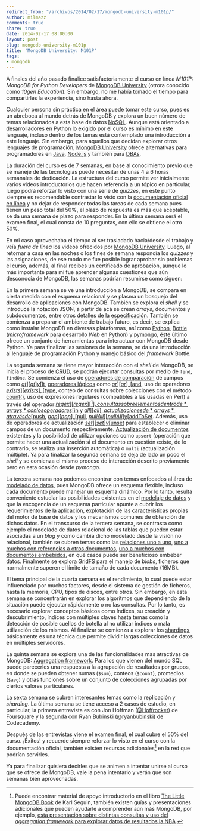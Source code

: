 ```yaml
---
redirect_from: "/archivos/2014/02/17/mongodb-university-m101p/"
author: milmazz
comments: true
share: true
date: 2014-02-17 08:00:00
layout: post
slug: mongodb-university-m101p
title: 'MongoDB University: M101P'
tags:
- mongodb
---
```


A finales del año pasado finalice satisfactoriamente el curso en línea *M101P:
MongoDB for Python Developers* de [MongoDB University][] (otrora conocido como
*10gen Education*). Sin embargo, no me había tomado el tiempo para compartirles
la experiencia, sino hasta ahora.

Cualquier persona sin práctica en el área puede tomar este curso, pues es un
abreboca al mundo detrás de MongoDB y explora un buen número de temas
relacionados a esta base de datos [NoSQL][]. Aunque está orientado a
desarrolladores en Python lo exigido por el curso es mínimo en este lenguaje,
incluso dentro de los temas está contemplado una introducción a este lenguaje.
Sin embargo, para aquellos que decidan explorar otros lenguajes de programación,
[MongoDB University][] ofrece alternativas para programadores en [Java][],
[Node.js][] y también para [DBAs][].

La duración del curso es de 7 semanas, en base al conocimiento previo que se
maneje de las tecnologías puede necesitar de unas 4 a 6 horas semanales de
dedicación. La estructura del curso permite ver inicialmente varios videos
introductorios que hacen referencia a un tópico en particular, luego podrá
reforzar lo visto con una serie de *quizzes*, en este punto siempre es
recomendable contrastar lo visto con la [documentación oficial en línea][MongoDB
Docs] y no dejar de responder todas las tareas de cada semana pues tienen un
peso total del 50%, el plazo de respuesta es más que aceptable, se da una semana
de plazo para responder. En la última semana será el examen final, el cual
consta de 10 preguntas, con ello se obtiene el otro 50%.

En mi caso aprovechaba el tiempo al ser trasladado hacia/desde el trabajo y veía
*fuera de línea* los videos ofrecidos por [MongoDB University][]. Luego, al
retornar a casa en las noches o los fines de semana respondía los *quizzes* y
las asignaciones, de ese modo me fue posible lograr aprobar sin problemas el
curso, además, al final recibes un certificado de aprobación, aunque lo más
importante para mi fue aprender algunas cuestiones que aún desconocía de
MongoDB, las semanas podrían resumirse como siguen:

En la primera semana se ve una introducción a MongoDB, se compara en cierta
medida con el esquema relacional y se plasma un bosquejo del desarrollo de
aplicaciones con MongoDB. También se explora el *shell* y se introduce la
notación JSON, a partir de acá se crean *arrays*, documentos y subdocumentos,
entre otros detalles de la [especificación][JSON Specs]. También se comienza a
preparar el ambiente de trabajo futuro, es decir, se explica como instalar
MongoDB en diversas plataformas, así como [Python][], [Bottle][]
(*microframework* para desarrollo *Web* en Python) y [pymongo][], éste último
ofrece un conjunto de herramientas para interactuar con MongoDB desde Python. Ya
para finalizar las sesiones de la semana, se da una introducción al lenguaje de
programación Python y manejo básico del *framework* Bottle.

La segunda semana se tiene mayor interacción con el *shell* de MongoDB, se
inicia el proceso de [CRUD][], se podrán ejecutar consultas por medio de `find`,
`findOne`. Se comienza el uso de [operadores de comparación][Comparison Query
Operators] de campos como [$gt][gt] y [$lt][lt], [operadores lógicos][Logical
Query Operators] como [$or][or], [$and][and], uso de operadores
[$exists][exists], [$type][type], conteo de consultas sobre colecciones con el
método [count()][count], uso de expresiones regulares (compatibles a las usadas
en Perl) a través del operador [$regex][regex][^1], consultas sobre elementos
dentro de *arrays* con los operadores [$in][in] y [$all][all], actualizaciones
de *arrays* a través de [$push][push], [$pop][pop], [$pull][pull],
[$pullAll][pullAll] y [$addToSet][addToSet]. Además, uso de operadores de
actualización [$set][set] y [$unset][unset] para establecer o eliminar campos de
un documento respectivamente. [Actualización de documentos][update] existentes y
la posibilidad de utilizar opciones como `upsert` (operación que permite hacer
una actualización si el documento en cuestión existe, de lo contrario, se
realiza una inserción automática) o `multi` (actualización múltiple). Ya para
finalizar la segunda semana se deja de lado un poco el *shell* y se comienza el
mismo proceso de interacción descrito previamente pero en esta ocasión desde
*pymongo*.

La tercera semana nos podemos encontrar con temas enfocados al área de [modelado
de datos][data-modeling], pues MongoDB ofrece un esquema flexible, incluso cada
documento puede manejar un esquema dinámico. Por lo tanto, resulta conveniente
estudiar las posibilidades existentes en el [modelaje de datos][data-models] y
que la escogencia de un esquema particular apunte a cubrir los requerimientos de
la aplicación, explotación de las características propias del motor de base de
datos y los mecanismos comunes de obtención de dichos datos. En el transcurso de
la tercera semana, se contrasta como ejemplo el modelado de datos relacional de
las tablas que pueden estar asociadas a un *blog* y como cambia dicho modelado
desde la visión no relacional, también se cubren temas como las [relaciones uno
a uno][one-to-one-relationships], [uno a muchos con referencias a otros
documentos][one-to-many-relationships], [uno a muchos con documentos
embebidos][one-to-many-relationships-between-documents], en qué casos puede ser
beneficioso embeber datos. Finalmente se explora [GridFS][GridFS] para el manejo
de *blobs*, ficheros que normalmente superen el límite de tamaño de cada
documento (16MB).

El tema principal de la cuarta semana es el rendimiento, lo cual puede estar
influenciado por muchos factores, desde el sistema de gestión de ficheros, hasta
la memoria, CPU, tipos de discos, entre otros. Sin embargo, en esta semana se
concentrarán en explorar los algoritmos que dependiendo de la situación puede
ejecutar rápidamente o no las consultas. Por lo tanto, es necesario explorar
conceptos básicos como índices, su creación y descubrimiento, índices con
múltiples claves hasta temas como la detección de posible cuellos de botella al
no utilizar índices o mala utilización de los mismos. Al finalizar se comienza a
explorar los [shardings][sharding-introduction], básicamente es una técnica que
permite dividir largas colecciones de datos en múltiples servidores.

La quinta semana se explora una de las funcionalidades mas atractivas de
MongoDB: [Aggregation framework][aggregation]. Para los que vienen del mundo SQL
puede parecerles una respuesta a la agrupación de resultados por grupos, en
donde se pueden obtener sumas (`$sum`), conteos (`$count`), promedios (`$avg`) y
otras funciones sobre un conjunto de colecciones agrupadas por ciertos valores
particulares.

La sexta semana se cubren interesantes temas como la replicación y *sharding*.
La última semana se tiene acceso a 2 casos de estudio, en particular, la primera
entrevista es con Jon Hoffman ([@Hoffrocket][Hoffrocket]) de Foursquare y la
segunda con Ryan Bubinski ([@ryanbubinski][ryanbubinski]) de Codecademy.

Después de las entrevistas viene el examen final, el cual cubre el 50% del
curso. ¡Éxitos! y recuerde siempre reforzar lo visto en el curso con la
documentación oficial, también existen recursos adicionales[^2] en la red que
podrían servirles.

Ya para finalizar quisiera decirles que se animen a intentar unirse al curso que
se ofrece de MongoDB, vale la pena intentarlo y verán que son semanas bien
aprovechadas.

[^1]: Resalto que de llegar a necesitar hacer uso de expresiones regulares a
través del operador `$regex`, tenga en cuenta que solo podrá hacer uso eficiente
del índice cuando la expresión regular incluye el ancla de inicio de cadena: ^
(acento cincunflejo) y sea *case-sensitive*.

[^2]: Puede encontrar material de apoyo introductorio en el libro [The Little
MongoDB Book][the-little-mongodb-book] de Karl Seguin, también existen guías y
presentaciones adicionales que pueden ayudarle a comprender aún más MongoDB, por
ejemplo, [esta presentación sobre distintas consultas y uso del *aggregation
framework* para explorar datos de resultados la NBA][nba-game-date].

[MongoDB University]: https://education.mongodb.com/
[Java]: https://education.mongodb.com/courses/10gen/M101J/2013_October/about
[Node.js]: https://education.mongodb.com/courses/10gen/M101JS/2013_October/about
[DBAs]: https://education.mongodb.com/courses/10gen/M102/2013_September/about
[MongoDB Docs]: http://docs.mongodb.org/manual/
[JSON Specs]: http://www.json.org/
[pymongo]: http://api.mongodb.org/python/current/
[Python]: http://python.org
[Bottle]: http://bottlepy.org
[CRUD]: http://docs.mongodb.org/manual/crud/
[gt]: http://docs.mongodb.org/manual/reference/operator/gt/
[lt]: http://docs.mongodb.org/manual/reference/operator/lt/
[and]: http://docs.mongodb.org/manual/reference/operator/and/
[or]: http://docs.mongodb.org/manual/reference/operator/or/
[count]: http://docs.mongodb.org/manual/reference/method/db.collection.count/
[all]: http://docs.mongodb.org/manual/reference/operator/all/
[in]: http://docs.mongodb.org/manual/reference/operator/in/
[addToSet]: http://docs.mongodb.org/manual/reference/operator/addToSet/
[pop]: http://docs.mongodb.org/manual/reference/operator/pop/
[pullAll]: http://docs.mongodb.org/manual/reference/operator/pullAll/
[pull]: http://docs.mongodb.org/manual/reference/operator/pull/
[push]: http://docs.mongodb.org/manual/reference/operator/push/
[regex]: http://docs.mongodb.org/manual/reference/operator/regex/
[Comparison Query Operators]: http://docs.mongodb.org/manual/reference/operator/query-comparison/
[Logical Query Operators]: http://docs.mongodb.org/manual/reference/operator/query-logical/
[exists]: http://docs.mongodb.org/manual/reference/operator/exists/
[type]: http://docs.mongodb.org/manual/reference/operator/type/
[NoSQL]: http://en.wikipedia.org/wiki/NoSQL
[set]: http://docs.mongodb.org/manual/reference/operator/set/
[unset]: http://docs.mongodb.org/manual/reference/operator/unset/
[update]: http://docs.mongodb.org/manual/reference/method/db.collection.update/
[ryanbubinski]: https://twitter.com/ryanbubinski
[Hoffrocket]: https://twitter.com/Hoffrocket
[data-modeling]: http://docs.mongodb.org/manual/core/data-modeling-introduction/
[data-models]: http://docs.mongodb.org/manual/applications/data-models/
[one-to-one-relationships]: http://docs.mongodb.org/manual/tutorial/model-embedded-one-to-one-relationships-between-documents/
[one-to-many-relationships]: http://docs.mongodb.org/manual/tutorial/model-referenced-one-to-many-relationships-between-documents/
[one-to-many-relationships-between-documents]: http://docs.mongodb.org/manual/tutorial/model-embedded-one-to-many-relationships-between-documents/
[GridFS]: http://docs.mongodb.org/manual/core/gridfs/
[the-little-mongodb-book]: https://github.com/karlseguin/the-little-mongodb-book
[nba-game-date]: http://www.slideshare.net/vkarpov15/mongodb-queries-and-aggregation-framework-with-nba-game-data
[sharding-introduction]: http://docs.mongodb.org/manual/core/sharding-introduction/
[aggregation]: http://docs.mongodb.org/manual/aggregation/
